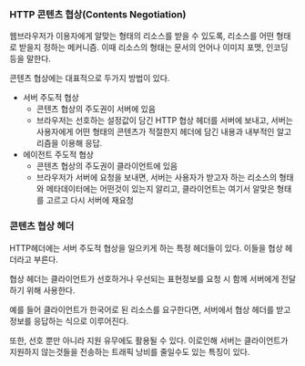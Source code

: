 ### HTTP 콘텐츠 협상(Contents Negotiation)

웹브라우저가 이용자에게 알맞는 형태의 리소스를 받을 수 있도록, 리소스를 어떤 형태로 받을지 정하는 메커니즘. 이때 리소스의 형태는 문서의 언어나 이미지 포맷, 인코딩 등을 말한다.

콘텐츠 협상에는 대표적으로 두가지 방법이 있다.

- 서버 주도적 협상
  - 콘텐츠 협상의 주도권이 서버에 있음
  - 브라우저는 선호하는 설정값이 담긴 HTTP 협상 헤더를 서버에 보내고, 서버는 사용자에게 어떤 형태의 콘텐츠가 적절한지 헤더에 담긴 내용과 내부적인 알고리즘을 이용해 응답.
- 에이전트 주도적 협상
  - 콘텐츠 협상의 주도권이 클라이언트에 있음
  - 브라우저가 서버에 요청을 보내면, 서버는 사용자가 받고자 하는 리소스의 형태와 메타데이터에는 어떤것이 있는지 알리고, 클라이언트는 여기서 알맞은 형태를 고르고 다시 서버에 재요청

### 콘텐츠 협상 헤더

HTTP헤더에는 서버 주도적 협상을 일으키게 하는 특정 헤더들이 있다. 이들을 협상 헤더라고 부른다.

협상 헤더는 클라이언트가 선호하거나 우선되는 표현정보를 요청 시 함께 서버에게 전달하기 위해 사용한다.

예를 들어 클라이언트가 한국어로 된 리소스를 요구한다면, 서버에서 협상 헤더를 받고 정보를 응답하는 식으로 이루어진다.

또한, 선호 뿐만 아니라 지원 유무에도 활용될 수 있다. 이로인해 서버는 클라이언트가 지원하지 않는것들을 전송하는 트래픽 낭비를 줄일수도 있는 특징이 있다.
